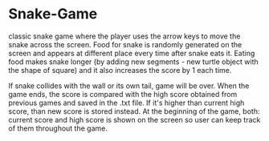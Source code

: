 # Snake-Game

classic snake game where the player uses the arrow keys to move the snake across the screen. Food for snake is randomly generated on the screen and appears at different place every time after snake eats it. Eating food makes snake longer (by adding new segments - new turtle object with the shape of square) and it also increases the score by 1 each time.

If snake collides with the wall or its own tail, game will be over. When the game ends, the score is compared with the high score obtained from previous games and saved in the .txt file. If it's higher than current high score, than new score is stored instead. At the beginning of the game, both: current score and high score is shown on the screen so user can keep track of them throughout the game.
